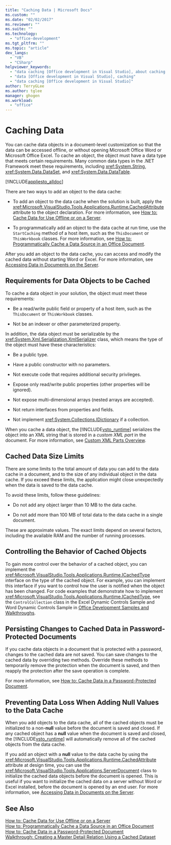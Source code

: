 ```yaml
---
title: "Caching Data | Microsoft Docs"
ms.custom: ""
ms.date: "02/02/2017"
ms.reviewer: ""
ms.suite: ""
ms.technology: 
  - "office-development"
ms.tgt_pltfrm: ""
ms.topic: "article"
dev_langs: 
  - "VB"
  - "CSharp"
helpviewer_keywords: 
  - "data caching [Office development in Visual Studio], about caching data"
  - "data [Office development in Visual Studio], caching"
  - "data caching [Office development in Visual Studio]"
author: TerryGLee
ms.author: tglee
manager: ghogen
ms.workload: 
  - "office"
---
```

# Caching Data
  You can cache data objects in a document-level customization so that the data can be accessed offline, or without opening Microsoft Office Word or Microsoft Office Excel. To cache an object, the object must have a data type that meets certain requirements. Many common data types in the .NET Framework meet these requirements, including <xref:System.String>, <xref:System.Data.DataSet>, and <xref:System.Data.DataTable>.  
  
 [!INCLUDE[appliesto_alldoc](../vsto/includes/appliesto-alldoc-md.md)]  
  
 There are two ways to add an object to the data cache:  
  
-   To add an object to the data cache when the solution is built, apply the <xref:Microsoft.VisualStudio.Tools.Applications.Runtime.CachedAttribute> attribute to the object declaration. For more information, see [How to: Cache Data for Use Offline or on a Server](../vsto/how-to-cache-data-for-use-offline-or-on-a-server.md).  
  
-   To programmatically add an object to the data cache at run time, use the `StartCaching` method of a host item, such as the `ThisDocument` or `ThisWorkbook` classes. For more information, see [How to: Programmatically Cache a Data Source in an Office Document](../vsto/how-to-programmatically-cache-a-data-source-in-an-office-document.md).  
  
 After you add an object to the data cache, you can access and modify the cached data without starting Word or Excel. For more information, see [Accessing Data in Documents on the Server](../vsto/accessing-data-in-documents-on-the-server.md).  
  
## Requirements for Data Objects to be Cached  
 To cache a data object in your solution, the object must meet these requirements:  
  
-   Be a read/write public field or property of a host item, such as the `ThisDocument` or `ThisWorkbook` classes.  
  
-   Not be an indexer or other parameterized property.  
  
 In addition, the data object must be serializable by the <xref:System.Xml.Serialization.XmlSerializer> class, which means the type of the object must have these characteristics:  
  
-   Be a public type.  
  
-   Have a public constructor with no parameters.  
  
-   Not execute code that requires additional security privileges.  
  
-   Expose only read/write public properties (other properties will be ignored).  
  
-   Not expose multi-dimensional arrays (nested arrays are accepted).  
  
-   Not return interfaces from properties and fields.  
  
-   Not implement <xref:System.Collections.IDictionary> if a collection.  
  
 When you cache a data object, the [!INCLUDE[vsto_runtime](../vsto/includes/vsto-runtime-md.md)] serializes the object into an XML string that is stored in a *custom XML part* in the document. For more information, see [Custom XML Parts Overview](../vsto/custom-xml-parts-overview.md).  
  
## Cached Data Size Limits  
 There are some limits to the total amount of data you can add to the data cache in a document, and to the size of any individual object in the data cache. If you exceed these limits, the application might close unexpectedly when the data is saved to the data cache.  
  
 To avoid these limits, follow these guidelines:  
  
-   Do not add any object larger than 10 MB to the data cache.  
  
-   Do not add more than 100 MB of total data to the data cache in a single document.  
  
 These are approximate values. The exact limits depend on several factors, including the available RAM and the number of running processes.  
  
## Controlling the Behavior of Cached Objects  
 To gain more control over the behavior of a cached object, you can implement the <xref:Microsoft.VisualStudio.Tools.Applications.Runtime.ICachedType> interface on the type of the cached object. For example, you can implement this interface if you want to control how the user is notified when the object has been changed. For code examples that demonstrate how to implement <xref:Microsoft.VisualStudio.Tools.Applications.Runtime.ICachedType>, see the `ControlCollection` class in the Excel Dynamic Controls Sample and Word Dynamic Controls Sample in [Office Development Samples and Walkthroughs](../vsto/office-development-samples-and-walkthroughs.md).  
  
## Persisting Changes to Cached Data in Password-Protected Documents  
 If you cache data objects in a document that is protected with a password, changes to the cached data are not saved. You can save changes to the cached data by overriding two methods. Override these methods to temporarily remove the protection when the document is saved, and then reapply the protection after the save operation is complete.  
  
 For more information, see [How to: Cache Data in a Password-Protected Document](../vsto/how-to-cache-data-in-a-password-protected-document.md).  
  
## Preventing Data Loss When Adding Null Values to the Data Cache  
 When you add objects to the data cache, all of the cached objects must be initialized to a non-**null** value before the document is saved and closed. If any cached object has a **null** value when the document is saved and closed, the [!INCLUDE[vsto_runtime](../vsto/includes/vsto-runtime-md.md)] will automatically remove all of the cached objects from the data cache.  
  
 If you add an object with a **null** value to the data cache by using the <xref:Microsoft.VisualStudio.Tools.Applications.Runtime.CachedAttribute> attribute at design time, you can use the <xref:Microsoft.VisualStudio.Tools.Applications.ServerDocument> class to initialize the cached data objects before the document is opened. This is useful if you want to initialize the cached data on a server without Word or Excel installed, before the document is opened by an end user. For more information, see [Accessing Data in Documents on the Server](../vsto/accessing-data-in-documents-on-the-server.md).  
  
## See Also  
 [How to: Cache Data for Use Offline or on a Server](../vsto/how-to-cache-data-for-use-offline-or-on-a-server.md)   
 [How to: Programmatically Cache a Data Source in an Office Document](../vsto/how-to-programmatically-cache-a-data-source-in-an-office-document.md)   
 [How to: Cache Data in a Password-Protected Document](../vsto/how-to-cache-data-in-a-password-protected-document.md)   
 [Walkthrough: Creating a Master Detail Relation Using a Cached Dataset](../vsto/walkthrough-creating-a-master-detail-relation-using-a-cached-dataset.md)  
  
  